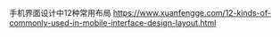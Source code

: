 手机界面设计中12种常用布局
https://www.xuanfengge.com/12-kinds-of-commonly-used-in-mobile-interface-design-layout.html